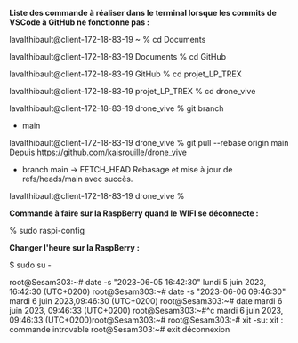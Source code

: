 **Liste des commande à réaliser dans le terminal lorsque les commits de VSCode à GitHub ne fonctionne pas :**

lavalthibault@client-172-18-83-19 ~ % cd Documents  

lavalthibault@client-172-18-83-19 Documents % cd GitHub    

lavalthibault@client-172-18-83-19 GitHub % cd projet_LP_TREX 

lavalthibault@client-172-18-83-19 projet_LP_TREX % cd drone_vive    

lavalthibault@client-172-18-83-19 drone_vive % git branch                   
* main

lavalthibault@client-172-18-83-19 drone_vive % git pull --rebase origin main
Depuis https://github.com/kaisrouille/drone_vive
 * branch            main       -> FETCH_HEAD
Rebasage et mise à jour de refs/heads/main avec succès.

lavalthibault@client-172-18-83-19 drone_vive % 

**Commande à faire sur la RaspBerry quand le WIFI se déconnecte :**

% sudo raspi-config


**Changer l'heure sur la RaspBerry :**

$ sudo su -

root@Sesam303:~# date -s "2023-06-05 16:42:30"
lundi 5 juin 2023, 16:42:30 (UTC+0200)
root@Sesam303:~# date -s "2023-06-06 09:46:30"
mardi 6 juin 2023,09:46:30 (UTC+0200)
root@Sesam303:~# date
mardi 6 juin 2023, 09:46:33 (UTC+0200)
root@Sesam303:~#^c
mardi 6 juin 2023, 09:46:33 (UTC+0200)root@Sesam303:~#
root@Sesam303:-# xit
-su: xit : commande introvable 
root@Sesam303:~# exit 
déconnexion
